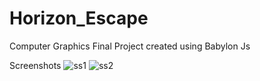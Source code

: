 # Horizon_Escape
Computer Graphics Final Project
created using Babylon Js

Screenshots
![ss1](https://user-images.githubusercontent.com/55756082/150063565-1201fce6-cf62-4813-85ef-45a82d6840ef.png)
![ss2](https://user-images.githubusercontent.com/55756082/150063573-9156b611-972b-4a97-bfa9-fbd34003a594.png)
